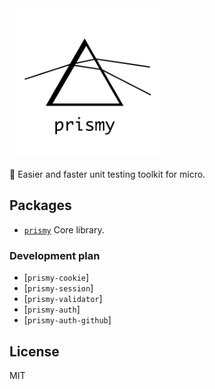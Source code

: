 <img  width='240' src='./resources/logo.svg' alt='Prismy'>

:rocket: Easier and faster unit testing toolkit for micro.

## Packages

- [`prismy`](./packages/prismy) Core library.

### Development plan

- [`prismy-cookie`]
- [`prismy-session`]
- [`prismy-validator`]
- [`prismy-auth`]
- [`prismy-auth-github`]

## License

MIT
